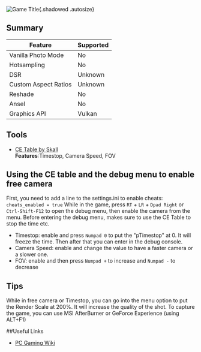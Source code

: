 ![Game Title](Images\thesurge2_header.png "Shot by Skall"){.shadowed .autosize}

## Summary

Feature | Supported
--|--
Vanilla Photo Mode | No
Hotsampling | No
DSR | Unknown
Custom Aspect Ratios | Unknown
Reshade | No
Ansel | No
Graphics API | Vulkan
 
## Tools

* [CE Table by Skall](..\CheatTables\thesurge2.ct)  
**Features**:Timestop, Camera Speed, FOV

## Using the CE table and the debug menu to enable free camera

First, you need to add a line to the settings.ini to enable cheats: `cheats_enabled = true`
While in the game, press `RT` + `LR` + `Dpad Right` or `Ctrl-Shift-F12` to open the debug menu, then enable the camera from the menu.
Before entering the debug menu, makes sure to use the CE Table to stop the time etc.

- Timestop: enable and press `Numpad 0` to put the "pTimestop" at 0. It will freeze the time. Then after that you can enter in the debug console.
- Camera Speed: enable and change the value to have a faster camera or a slower one.
- FOV: enable and then press `Numpad +` to increase and `Numpad -` to decrease

## Tips
While in free camera or Timestop, you can go into the menu option to put the Render Scale at 200%. It will increase the quality of the shot.
To capture the game, you can use MSI AfterBurner or GeForce Experience (using ALT+F1)

##Useful Links

* [PC Gaming Wiki](https://pcgamingwiki.com/wiki/The_Surge_2)